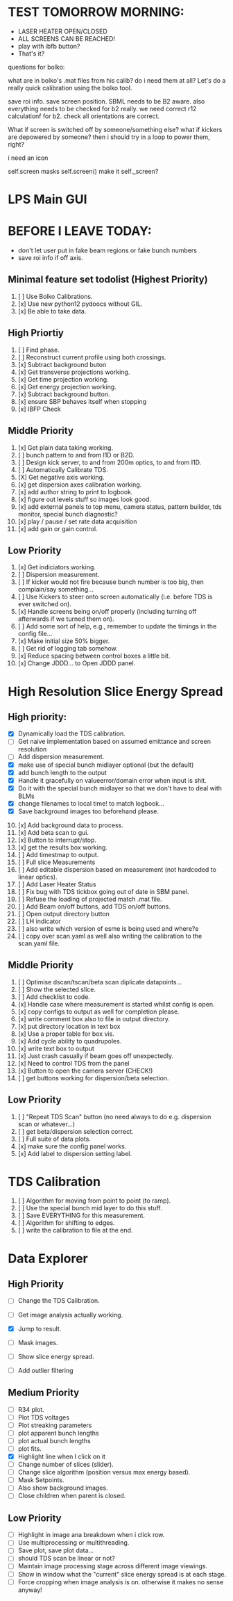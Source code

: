 # TEST TOMORROW MORNING:

 - LASER HEATER OPEN/CLOSED
 - ALL SCREENS CAN BE REACHED!
 - play with ibfb button?
 - That's it?


questions for bolko:

what are in bolko's .mat files from his calib?
do i need them at all?
Let's do a really quick calibration using the bolko tool.

save roi info.
save screen position.
SBML needs to be B2 aware.
also everything needs to be checked for b2 really.
we need correct r12 calculationf for b2.
check all orientations are correct.

What if screen is switched off by someone/something else?
what if kickers are depowered by someone?
then i should try in a loop to power them, right?

i need an icon

self.screen masks self.screen()
make it self._screen?

# LPS Main GUI

# BEFORE I LEAVE TODAY:

 - don't let user put in fake beam regions or fake bunch numbers
 - save roi info if off axis.

## Minimal feature set todolist (Highest Priority)

1. [ ] Use Bolko Calibrations.
2. [x] Use new python12 pydoocs without GIL.
3. [x] Be able to take data.


## High Priortiy

1. [ ] Find phase.
2. [ ] Reconstruct current profile using both crossings.
3. [x] Subtract background buton
3. [x] Get transverse projections working.
4. [x] Get time projection working.
5. [x] Get energy projection working.
6. [x] Subtract background button.
7. [x] ensure SBP behaves itself when stopping
8. [x] IBFP Check


## Middle Priority

1. [x] Get plain data taking working.
2. [ ] bunch pattern to and from I1D or B2D.
3. [ ] Design kick server, to and from 200m optics, to and from I1D.
4. [ ] Automatically Calibrate TDS.
5. [X] Get negative axis working.
6. [x] get dispersion axes calibration working.
6. [x] add author string to print to logbook.
7. [x] figure out levels stuff so images look good.
8. [x] add external panels to top menu, camera status, pattern builder, tds monitor, special bunch diagnostic?
9. [x] play / pause / set rate data acquisition
11. [x] add gain or gain control.

## Low Priority

1. [x] Get indiciators working.
2. [ ] Dispersion measurement.
3. [ ] If kicker would not fire because bunch number is too big, then complain/say something...
3. [ ] Use Kickers to steer onto screen automatically (i.e. before TDS is ever switched on).
4. [x] Handle screens being on/off properly (including turning off afterwards if we turned them on).
5. [ ] Add some sort of help, e.g., remember to update the timings in the config file...
6. [x] Make initial size 50% bigger.
7. [ ] Get rid of logging tab somehow.
8. [x] Reduce spacing between control boxes a little bit.
9. [x] Change JDDD... to Open JDDD panel.


# High Resolution Slice Energy Spread

## High priority:

- [x] Dynamically load the TDS calibration.
- [ ] Get naive implementation based on assumed emittance and screen resolution
- [ ] Add dispersion measurement.
- [x] make use of special bunch midlayer optional (but the default)
- [x] add bunch length to the output
- [x] Handle it gracefully on valueerror/domain error when input is shit.
- [x] Do it with the special bunch midlayer so that we don't have to deal with BLMs
- [x] change filenames to local time!  to match logbook...
- [x] Save background images too beforehand please.
10. [x] Add background data to process.
11. [x] Add beta scan to gui.
12. [x] Button to interrupt/stop.
13. [x] get the results box working.
2. [ ] Add timestmap to output.
3. [ ] Full slice Measurements
4. [ ] Add editable dispersion based on measurement (not hardcoded to linear optics).
5. [ ] Add Laser Heater Status
6. [ ] Fix bug with TDS tickbox going out of date in SBM panel.
7. [ ] Refuse the loading of projected match .mat file.
8. [ ] Add Beam on/off buttons, add TDS on/off buttons.
20. [ ] Open output directory button
21. [ ] LH indicator
22. [ ] also write which version of esme is being used and where?e
23. [ ] copy over scan.yaml as well also writing the calibration to the scan.yaml file.


## Middle Priority

1. [ ] Optimise dscan/tscan/beta scan diplicate datapoints...
2. [ ] Show the selected slice.
3. [ ] Add checklist to code.
4. [x] Handle case where measurement is started whilst config is open.
5. [x] copy configs to output as well for completion please.
6. [x] write comment box also to file in output directory.
7. [x] put directory location in text box
8. [x] Use a proper table for box vis.
9. [x] Add cycle ability to quadrupoles.
10. [x] write text box to output
11. [x] Just crash casually if beam goes off unexpectedly.
12. [x] Need to control TDS from the panel
13. [x] Button to open the camera server (CHECK!)
14. [ ] get buttons working for dispersion/beta selection.


## Low Priority

1. [ ] "Repeat TDS Scan" button (no need always to do e.g. dispersion scan or whatever...)
2. [ ] get beta/dispersion selection correct.
3. [ ] Full suite of data plots.
4. [x] make sure the config panel works.
5. [x] Add label to dispersion setting label.


# TDS Calibration

1. [ ] Algorithm for moving from point to point (to ramp).
2. [ ] Use the special bunch mid layer to do this stuff.
3. [ ] Save EVERYTHING for this measurement.
4. [ ] Algorithm for shifting to edges.
5. [ ] write the calibration to file at the end.





# Data Explorer

## High Priority

- [ ] Change the TDS Calibration.
- [ ] Get image analysis actually working.
- [X] Jump to result.
- [ ] Mask images.
- [ ] Show slice energy spread.
- [ ] Add outlier filtering


## Medium Priority

- [ ] R34 plot.
- [ ] Plot TDS voltages
- [ ] Plot streaking parameters
- [ ] plot apparent bunch lengths
- [ ] plot actual bunch lengths
- [ ] plot fits.
- [X] Highlight line when I click on it
- [ ] Change number of slices (slider).
- [ ] Change slice algorithm (position versus max energy based).
- [ ] Mask Setpoints.
- [ ] Also show background images.
- [ ] Close children when parent is closed.

## Low Priority

- [ ] Highlight in image ana breakdown when i click row.
- [ ] Use multiprocessing or multithreading.
- [ ] Save plot, save plot data...
- [ ] should TDS scan be linear or not?
- [ ] Maintain image processing stage across different image viewings.
- [ ] Show in window what the "current" slice energy spread is at each stage.
- [ ] Force cropping when image analysis is on.  otherwise it makes no sense anyway!
